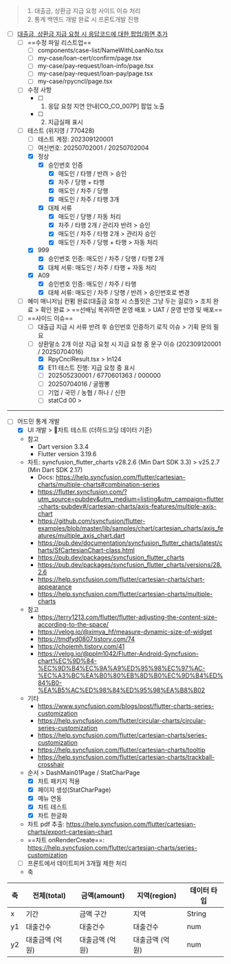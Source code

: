 > 1. 대출금, 상환금 지급 요청 사이드 이슈 처리
> 2. 통계 백엔드 개발 완료 시 프론트개발 진행

- [ ] [대출금, 상환금 지급 요청 시 응답코드에 대한 팝업/화면 추가](https://www.notion.so/bankle/1f85a9ad1c9a800f8fadc9e037d748b7)
	- [ ] ==수정 파일 리스트업==
		- [ ] components/case-list/NameWithLoanNo.tsx
		- [ ] my-case/loan-cert/confirm/page.tsx
		- [ ] my-case/pay-request/loan-info/page.tsx
		- [ ] my-case/pay-request/loan-pay/page.tsx
		- [ ] my-case/rpycncl/page.tsx
	- [ ] 수정 사항
		- [ ] 1. 응답 요청 지연 안내[CO_CO_007P] 팝업 노출
		- [ ] 2. 지급실패 표시
	- [ ] 테스트 (위지영 / 770428)
		- [ ] 테스트 계정: 202309120001
		- [ ] 여신번호: 20250702001 / 20250702004
		- [x] 정상
			- [x] 승인번호 인증
				- [x] 매도인 / 타행 / 반려 > 승인
				- [x] 차주 / 당행 + 타행
				- [x] 매도인 / 차주 / 당행
				- [x] 매도인 / 차주 / 타행 3개
			- [x] 대체 서류
				- [x] 매도인 / 당행 / 자동 처리
				- [x] 차주 / 타행 2개 / 관리자 반려 > 승인
				- [x] 매도인 / 차주 / 타행 2개 > 관리자 승인
				- [x] 매도인 / 차주 / 당행 + 타행 > 자동 처리
		- [x] 999
			- [x] 승인번호 인증: 매도인 / 차주 / 당행 / 타행 2개
			- [x] 대체 서류: 매도인 / 차주 / 타행 + 자동 처리
		- [x] A09
			- [x] 승인번호 인증: 매도인 / 차주 / 타행
			- [x] 대체 서류: 매도인 / 차주 / 당행 / 반려 > 승인번호로 변경
	- [ ] 혜미 매니저님 컨펌 완료(대출금 요청 시 스플릿은 그냥 두는 걸로!) > 조치 완료 > 확인 완료 > ==선배님 복귀하면 운영 배포 > UAT / 운영 반영 및 배포==
	- [ ] ==사이드 이슈==
		- [ ] 대출급 지급 시 서류 반려 후 승인번호 인증하기 로직 이슈 > 기획 문의 필요
		- [ ] 상환말소 2개 이상 지급 요청 시 지급 요청 중 문구 이슈 (202309120001 / 20250704016)
			- [x] RpyCnclResult.tsx > ln124
			- [x] E11 테스트 진행: 지급 요청 중 표시
			- [ ] 202505230001 / 6770601363 /  000000
			- [ ] 20250704016 / 굴짬뽕
			- [ ] 기업 / 국민 / 농협 / 하나 / 신한
			- [ ] statCd 00 > 

***

- [ ] 어드민 통계 개발
	- [x] UI 개발 > 차트 테스트 (더하드코딩 데이터 기준)
	- 참고
		- Dart version 3.3.4
		- Flutter version 3.19.6
	- 차트: syncfusion_flutter_charts v28.2.6 (Min Dart SDK 3.3) > v25.2.7 (Min Dart SDK 2.17)
		- Docs: https://help.syncfusion.com/flutter/cartesian-charts/multiple-charts#combination-series
		- https://flutter.syncfusion.com/?utm_source=pubdev&utm_medium=listing&utm_campaign=flutter-charts-pubdev#/cartesian-charts/axis-features/multiple-axis-chart
		- https://github.com/syncfusion/flutter-examples/blob/master/lib/samples/chart/cartesian_charts/axis_features/multiple_axis_chart.dart
		- https://pub.dev/documentation/syncfusion_flutter_charts/latest/charts/SfCartesianChart-class.html
		- https://pub.dev/packages/syncfusion_flutter_charts
		- https://pub.dev/packages/syncfusion_flutter_charts/versions/28.2.6
		- https://help.syncfusion.com/flutter/cartesian-charts/chart-appearance
		- https://help.syncfusion.com/flutter/cartesian-charts/multiple-charts
	- 참고
		- https://terry1213.com/flutter/flutter-adjusting-the-content-size-according-to-the-space/
		- https://velog.io/@ximya_hf/measure-dynamic-size-of-widget
		- https://tmdfyd0807.tistory.com/74
		- https://choiemh.tistory.com/41
		- https://velog.io/@pplm1042/Flutter-Android-Syncfusion-chart%EC%9D%84-%EC%9D%B4%EC%9A%A9%ED%95%98%EC%97%AC-%EC%A3%BC%EA%B0%80%EB%8D%B0%EC%9D%B4%ED%84%B0-%EA%B5%AC%ED%98%84%ED%95%98%EA%B8%B02
	- 기타
		- https://www.syncfusion.com/blogs/post/flutter-charts-series-customization
		- https://help.syncfusion.com/flutter/circular-charts/circular-series-customization
		- https://help.syncfusion.com/flutter/cartesian-charts/series-customization
		- https://help.syncfusion.com/flutter/cartesian-charts/tooltip
		- https://help.syncfusion.com/flutter/cartesian-charts/trackball-crosshair
	- 순서 > DashMain01Page / StatCharPage
		- [x] 차트 패키지 적용
		- [x] 페이지 생성(StatCharPage)
		- [x] 메뉴 연동
		- [x] 차트 테스트
		- [x] 차트 한글화
	- 차트 pdf 추출: https://help.syncfusion.com/flutter/cartesian-charts/export-cartesian-chart
	- ==차트 onRenderCreate==: https://help.syncfusion.com/flutter/cartesian-charts/series-customization
	- [ ] 프론트에서 데이트피커 3개월 제한 처리
	- 축

| 축   | 전체(total)  | 금액(amount) | 지역(region) | 데이터 타입 |
| --- | ---------- | ---------- | ---------- | ------ |
| x   | 기간         | 금액 구간      | 지역         | String |
| y1  | 대출건수       | 대출건수       | 대출건수       | num    |
| y2  | 대출금액 (억 원) | 대출금액 (억 원) | 대출금액 (억 원) | num    |
